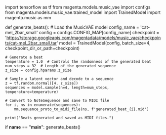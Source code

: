 import tensorflow as tf
from magenta.models.music_vae import configs
from magenta.models.music_vae.trained_model import TrainedModel
import magenta.music as mm

def generate_beats():
    # Load the MusicVAE model
    config_name = 'cat-mel_2bar_small'
    config = configs.CONFIG_MAP[config_name]
    checkpoint = 'https://storage.googleapis.com/magentadata/models/music_vae/checkpoints/cat-mel_2bar_small.tar'
    model = TrainedModel(config, batch_size=4, checkpoint_dir_or_path=checkpoint)

    # Generate a beat
    temperature = 1.0  # Controls the randomness of the generated beat
    num_steps = 32  # Length of the generated sequence
    z_size = config.hparams.z_size

    # Sample a latent vector and decode to a sequence
    z = tf.random.normal([4, z_size])
    sequences = model.sample(n=4, length=num_steps, temperature=temperature)

    # Convert to NoteSequence and save to MIDI file
    for i, ns in enumerate(sequences):
        mm.sequence_proto_to_midi_file(ns, f'generated_beat_{i}.mid')

    print("Beats generated and saved as MIDI files.")

if __name__ == "__main__":
    generate_beats()
